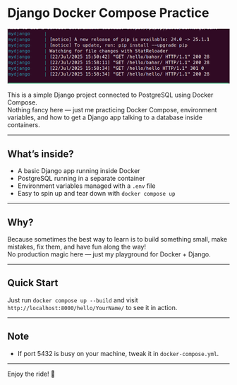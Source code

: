 # Django Docker Compose Practice
![Output Screenshot](logs.png)

This is a simple Django project connected to PostgreSQL using Docker Compose.  
Nothing fancy here — just me practicing Docker Compose, environment variables, and how to get a Django app talking to a database inside containers.

---

## What’s inside?

- A basic Django app running inside Docker  
- PostgreSQL running in a separate container  
- Environment variables managed with a `.env` file  
- Easy to spin up and tear down with `docker compose up`

---

## Why?

Because sometimes the best way to learn is to build something small, make mistakes, fix them, and have fun along the way!  
No production magic here — just my playground for Docker + Django.

---

## Quick Start

Just run `docker compose up --build` and visit `http://localhost:8000/hello/YourName/` to see it in action.

---

## Note
- If port 5432 is busy on your machine, tweak it in `docker-compose.yml`.  
---

Enjoy the ride! 🚀

